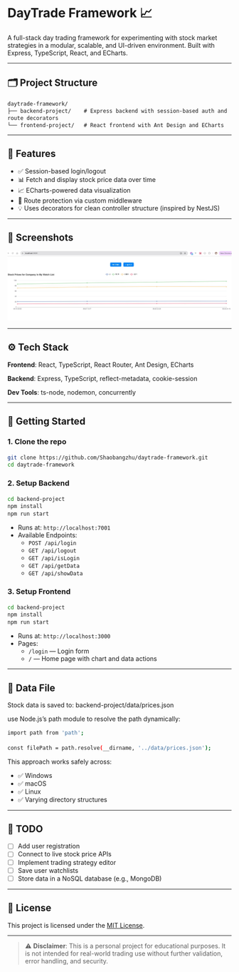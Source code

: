 # DayTrade Framework 📈

A full-stack day trading framework for experimenting with stock market strategies in a modular, scalable, and UI-driven environment. Built with Express, TypeScript, React, and ECharts.

---

## 🗂 Project Structure

```
daytrade-framework/
├── backend-project/    # Express backend with session-based auth and route decorators
└── frontend-project/   # React frontend with Ant Design and ECharts
```

---

## 🔧 Features

- ✅ Session-based login/logout
- 📊 Fetch and display stock price data over time
- 📈 ECharts-powered data visualization
- 🔐 Route protection via custom middleware
- 💡 Uses decorators for clean controller structure (inspired by NestJS)

---

## 📸 Screenshots
![Architecture Diagram](./assets/screenshot.jpg)

---

## ⚙️ Tech Stack
**Frontend**: React, TypeScript, React Router, Ant Design, ECharts

**Backend**: Express, TypeScript, reflect-metadata, cookie-session

**Dev Tools**: ts-node, nodemon, concurrently

---

## 🚀 Getting Started

### 1. Clone the repo

```bash
git clone https://github.com/Shaobangzhu/daytrade-framework.git
cd daytrade-framework
```

### 2. Setup Backend

```bash
cd backend-project
npm install
npm run start
```

- Runs at: `http://localhost:7001`
- Available Endpoints:
  - `POST /api/login`
  - `GET /api/logout`
  - `GET /api/isLogin`
  - `GET /api/getData`
  - `GET /api/showData`

### 3. Setup Frontend

```bash
cd backend-project
npm install
npm run start
```

- Runs at: `http://localhost:3000`
- Pages:
  - `/login` — Login form
  - `/` — Home page with chart and data actions

---

## 📁 Data File
Stock data is saved to:
backend-project/data/prices.json

use Node.js’s path module to resolve the path dynamically:

```bash
import path from 'path';

const filePath = path.resolve(__dirname, '../data/prices.json');

```
This approach works safely across:
- ✅ Windows
- ✅ macOS
- ✅ Linux
- ✅ Varying directory structures

---

## 📌 TODO
- [ ] Add user registration
- [ ] Connect to live stock price APIs
- [ ] Implement trading strategy editor
- [ ] Save user watchlists
- [ ] Store data in a NoSQL database (e.g., MongoDB)

---

## 📝 License
This project is licensed under the [MIT License](LICENSE).

---

> ⚠️ **Disclaimer**: This is a personal project for educational purposes. It is not intended for real-world trading use without further validation, error handling, and security.